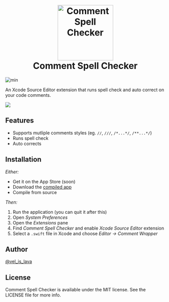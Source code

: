 
<h1 align="center">
  <br>
  <img src="https://github.com/velyan/Comment-Spell-Checker/blob/master/CheckAppIcon.png" alt="Comment Spell Checker" width="175">
  <br> Comment Spell Checker <br>
</h1>



![min](https://img.shields.io/badge/min-macOS%2010.14-lightgrey.svg)

An Xcode Source Editor extension that runs spell check and auto correct on your code comments.

![](https://github.com/velyan/Comment-Spell-Checker/blob/master/spell_checker_demo.gif)

## Features

- Supports mutliple comments styles (eg. `//`, `///`, `/*...*/`, `/**...*/`)
- Runs spell check
- Auto corrects

## Installation

*Either:*

- Get it on the App Store (soon)
- Download the [compiled app](https://github.com/velyan/Comment-Spell-Checker/releases/tag/v1.0.0)
- Compile from source

*Then:*

1. Run the application (you can quit it after this)
2. Open *System Preferences*
3. Open the *Extensions* pane
4. Find *Comment Spell Checker* and enable *Xcode Source Editor* extension
5. Select a `.swift` file in Xcode and choose *Editor -> Comment Wrapper*

## Author

[@vel_is_lava](https://twitter.com/vel_is_lava)

## License

Comment Spell Checker is available under the MIT license. See the LICENSE file for more info.
